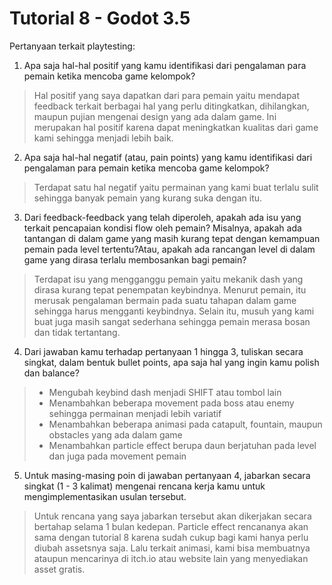 # Tutorial 8 - Godot 3.5
Pertanyaan terkait playtesting:
1. Apa saja hal-hal positif yang kamu identifikasi dari pengalaman para pemain ketika mencoba game kelompok?
> Hal positif yang saya dapatkan dari para pemain yaitu mendapat feedback terkait berbagai hal yang perlu ditingkatkan, dihilangkan, maupun pujian mengenai design yang ada dalam game. Ini merupakan hal positif karena dapat meningkatkan kualitas dari game kami sehingga menjadi lebih baik.
2. Apa saja hal-hal negatif (atau, pain points) yang kamu identifikasi dari pengalaman para pemain ketika mencoba game kelompok?
> Terdapat satu hal negatif yaitu permainan yang kami buat terlalu sulit sehingga banyak pemain yang kurang suka dengan itu.
3. Dari feedback-feedback yang telah diperoleh, apakah ada isu yang terkait pencapaian kondisi flow oleh pemain? Misalnya, apakah ada tantangan di dalam game yang masih kurang tepat dengan kemampuan pemain pada level tertentu?Atau, apakah ada rancangan level di dalam game yang dirasa terlalu membosankan bagi pemain?
> Terdapat isu yang mengganggu pemain yaitu mekanik dash yang dirasa kurang tepat penempatan keybindnya. Menurut pemain, itu merusak pengalaman bermain pada suatu tahapan dalam game sehingga harus mengganti keybindnya. Selain itu, musuh yang kami buat juga masih sangat sederhana sehingga pemain merasa bosan dan tidak tertantang.
4. Dari jawaban kamu terhadap pertanyaan 1 hingga 3, tuliskan secara singkat, dalam bentuk bullet points, apa saja hal yang ingin kamu polish dan balance?
> - Mengubah keybind dash menjadi SHIFT atau tombol lain
> - Menambahkan beberapa movement pada boss atau enemy sehingga permainan menjadi lebih variatif
> - Menambahkan beberapa animasi pada catapult, fountain, maupun obstacles yang ada dalam game
> - Menambahkan particle effect berupa daun berjatuhan pada level dan juga pada movement pemain
5. Untuk masing-masing poin di jawaban pertanyaan 4, jabarkan secara singkat (1 - 3 kalimat) mengenai rencana kerja kamu untuk mengimplementasikan usulan tersebut.
> Untuk rencana yang saya jabarkan tersebut akan dikerjakan secara bertahap selama 1 bulan kedepan. Particle effect rencananya akan sama dengan tutorial 8 karena sudah cukup bagi kami hanya perlu diubah assetsnya saja. Lalu terkait animasi, kami bisa membuatnya ataupun mencarinya di itch.io atau website lain yang menyediakan asset gratis.